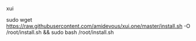 xui

sudo wget https://raw.githubusercontent.com/amidevous/xui.one/master/install.sh -O /root/install.sh && sudo bash /root/install.sh
